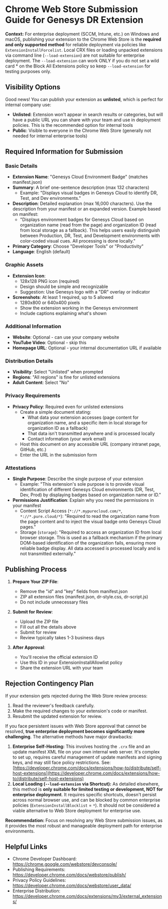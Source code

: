 # Chrome Web Store Submission Guide for Genesys DR Extension

**Context:** For enterprise deployment (SCCM, Intune, etc.) on Windows and macOS, publishing your extension to the Chrome Web Store is the **required and only supported method** for reliable deployment via policies like `ExtensionInstallForcelist`. Local CRX files or loading unpacked extensions via command line (`--load-extension`) are not suitable for enterprise deployment. The `--load-extension` can work ONLY if you do not set a wild card * on the Block All Extensions policy so keep `--load-extension` for testing purposes only.

## Visibility Options

Good news! You can publish your extension as **unlisted**, which is perfect for internal company use:

- **Unlisted**: Extension won't appear in search results or categories, but will have a public URL you can share with your team and use in deployment policies. This is the recommended option for internal tools
- **Public**: Visible to everyone in the Chrome Web Store (generally not needed for internal enterprise tools)

## Required Information for Submission

### Basic Details
- **Extension Name**: "Genesys Cloud Environment Badge" (matches manifest.json)
- **Summary**: A brief one-sentence description (max 132 characters)
  - Example: "Displays visual badges in Genesys Cloud to identify DR, Test, and Dev environments."
- **Description**: Detailed explanation (max 16,000 characters). Use the description from your manifest or an expanded version. Example based on manifest:
  - "Displays environment badges for Genesys Cloud based on organization name (read from the page) and organization ID (read from local storage as a fallback). This helps users easily distinguish between Production, DR, Test, and Development environments with color-coded visual cues. All processing is done locally."
- **Primary Category**: Choose "Developer Tools" or "Productivity"
- **Language**: English (default)

### Graphic Assets
- **Extension Icon**: 
  - 128x128 PNG icon (required)
  - Design should be simple and recognizable
  - Suggestion: Use Genesys logo with a "DR" overlay or indicator
- **Screenshots**: At least 1 required, up to 5 allowed
  - 1280x800 or 640x400 pixels
  - Show the extension working in the Genesys environment
  - Include captions explaining what's shown

### Additional Information
- **Website**: Optional - can use your company website
- **YouTube Video**: Optional - skip this
- **Homepage URL**: Optional - your internal documentation URL if available

### Distribution Details
- **Visibility**: Select "Unlisted" when prompted
- **Regions**: "All regions" is fine for unlisted extensions
- **Adult Content**: Select "No"

### Privacy Requirements
- **Privacy Policy**: Required even for unlisted extensions
  - Create a simple document stating:
    - What data your extension accesses (page content for organization name, and a specific item in local storage for organization ID as a fallback)
    - That data isn't transmitted anywhere and is processed locally
    - Contact information (your work email)
  - Host this document on any accessible URL (company intranet page, GitHub, etc.)
  - Enter the URL in the submission form

### Attestations
- **Single Purpose**: Describe the single purpose of your extension
  - Example: "This extension's sole purpose is to provide visual identification of different Genesys Cloud environments (DR, Test, Dev, Prod) by displaying badges based on organization name or ID."
- **Permissions Justification**: Explain why you need the permissions in your manifest
  - Content Script Access (`*://*.mypurecloud.com/*`, `*://*.pure.cloud/*`): "Required to read the organization name from the page content and to inject the visual badge onto Genesys Cloud pages."
  - Storage (`storage`): "Required to access an organization ID from local browser storage. This is used as a fallback mechanism if the primary DOM-based identification of the organization fails, ensuring more reliable badge display. All data accessed is processed locally and is not transmitted externally."

## Publishing Process

1. **Prepare Your ZIP File**:
   - Remove the "id" and "key" fields from manifest.json
   - ZIP all extension files (manifest.json, dr-style.css, dr-script.js)
   - Do not include unnecessary files

2. **Submit for Review**:
   - Upload the ZIP file
   - Fill out all the details above
   - Submit for review
   - Review typically takes 1-3 business days

3. **After Approval**:
   - You'll receive the official extension ID
   - Use this ID in your ExtensionInstallAllowlist policy
   - Share the extension URL with your team

## Rejection Contingency Plan

If your extension gets rejected during the Web Store review process:

1.  Read the reviewer's feedback carefully.
2.  Make the required changes to your extension's code or manifest.
3.  Resubmit the updated extension for review.

If you face persistent issues with Web Store approval that cannot be resolved, **true enterprise deployment becomes significantly more challenging**. The alternative methods have major drawbacks:

1.  **Enterprise Self-Hosting:** This involves hosting the `.crx` file and an update manifest XML file on your own internal web server. It's complex to set up, requires careful management of update manifests and signing keys, and may still face policy restrictions. See: [https://developer.chrome.com/docs/extensions/how-to/distribute/self-host-extensions](https://developer.chrome.com/docs/extensions/how-to/distribute/self-host-extensions)
2.  **Local Loading (`--load-extension` via Shortcut):** As detailed elsewhere, this method is **only suitable for limited testing or development, NOT for enterprise deployment**. It requires specific shortcuts, doesn't persist across normal browser use, and can be blocked by common enterprise policies (`ExtensionInstallBlocklist` = `*`). It should not be considered a viable alternative to Web Store deployment for enterprise use.

**Recommendation:** Focus on resolving any Web Store submission issues, as it provides the most robust and manageable deployment path for enterprise environments.

## Helpful Links

- Chrome Developer Dashboard: https://chrome.google.com/webstore/devconsole/
- Publishing Requirements: https://developer.chrome.com/docs/webstore/publish/
- Privacy Policy Guidelines: https://developer.chrome.com/docs/webstore/user_data/
- Enterprise Distribution: https://developer.chrome.com/docs/extensions/mv3/external_extensions/ 